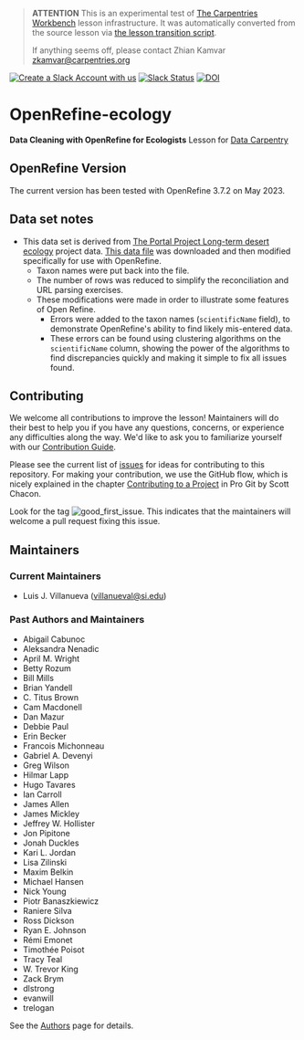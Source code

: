 > **ATTENTION** This is an experimental test of [The Carpentries Workbench](https://carpentries.github.io/workbench) lesson infrastructure.
> It was automatically converted from the source lesson via [the lesson transition script](https://github.com/carpentries/lesson-transition/).
> 
> If anything seems off, please contact Zhian Kamvar [zkamvar@carpentries.org](mailto:zkamvar@carpentries.org)

[![Create a Slack Account with us](https://img.shields.io/badge/Create_Slack_Account-The_Carpentries-071159.svg)](https://swc-slack-invite.herokuapp.com/)
[![Slack Status](https://img.shields.io/badge/Slack_Channel-dc--ecology--openref-E01563.svg)](https://swcarpentry.slack.com/messages/C9Y0RDGPQ)
[![DOI](https://zenodo.org/badge/DOI/10.5281/zenodo.570048.svg)](https://doi.org/10.5281/zenodo.570048)

# OpenRefine-ecology

**Data Cleaning with OpenRefine for Ecologists** Lesson for [Data Carpentry](https://datacarpentry.org/lessons/#ecology-workshop)

## OpenRefine Version

The current version has been tested with OpenRefine 3.7.2 on May 2023.

## Data set notes

- This data set is derived from [The Portal Project Long-term desert ecology](https://portal.weecology.org/) project data. [This data file](https://www.esapubs.org/archive/ecol/E090/118/Portal_rodents_19772002.csv) was downloaded and then modified specifically for use with OpenRefine.
  - Taxon names were put back into the file.
  - The number of rows was reduced to simplify the reconciliation and URL parsing exercises.
  - These modifications were made in order to illustrate some features of Open Refine.
    - Errors were added to the taxon names (`scientificName` field), to demonstrate OpenRefine's ability to find likely mis-entered data.
    - These errors can be found using clustering algorithms on the `scientificName` column, showing the power of the algorithms to find discrepancies quickly and making it simple to fix all issues found.

## Contributing

We welcome all contributions to improve the lesson! Maintainers will do their best to help you if you have any questions, concerns, or experience any difficulties along the way.
We'd like to ask you to familiarize yourself with our [Contribution Guide](CONTRIBUTING.md).

Please see the current list of [issues](https://github.com/datacarpentry/OpenRefine-ecology-lesson/issues) for ideas for contributing to this repository. For making your contribution, we use the GitHub flow, which is nicely explained in the chapter [Contributing to a Project](https://git-scm.com/book/en/v2/GitHub-Contributing-to-a-Project) in Pro Git by Scott Chacon.

Look for the tag ![good\_first\_issue](https://img.shields.io/badge/-good%20first%20issue-gold.svg). This indicates that the maintainers will welcome a pull request fixing this issue.

## Maintainers

### Current Maintainers

- Luis J. Villanueva ([villanueval@si.edu](mailto:villanueval@si.edu))

### Past Authors and Maintainers

- Abigail Cabunoc
- Aleksandra Nenadic
- April M. Wright
- Betty Rozum
- Bill Mills
- Brian Yandell
- C. Titus Brown
- Cam Macdonell
- Dan Mazur
- Debbie Paul
- Erin Becker
- Francois Michonneau
- Gabriel A. Devenyi
- Greg Wilson
- Hilmar Lapp
- Hugo Tavares
- Ian Carroll
- James Allen
- James Mickley
- Jeffrey W. Hollister
- Jon Pipitone
- Jonah Duckles
- Kari L. Jordan
- Lisa Zilinski
- Maxim Belkin
- Michael Hansen
- Nick Young
- Piotr Banaszkiewicz
- Raniere Silva
- Ross Dickson
- Ryan E. Johnson
- Rémi Emonet
- Timothée Poisot
- Tracy Teal
- W. Trevor King
- Zack Brym
- dlstrong
- evanwill
- trelogan

See the [Authors](AUTHORS) page for details.


